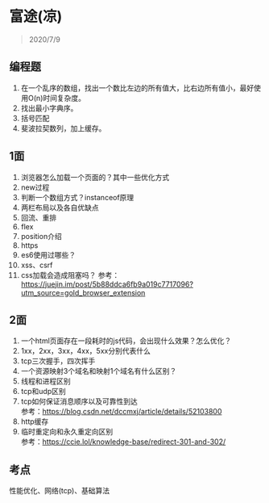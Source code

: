 # 富途(凉)
> 2020/7/9

## 编程题
1. 在一个乱序的数组，找出一个数比左边的所有值大，比右边所有值小，最好使用O(n)时间复杂度。
2. 找出最小字典序。
3. 括号匹配
4. 斐波拉契数列，加上缓存。
   
## 1面
1. 浏览器怎么加载一个页面的？其中一些优化方式
2. new过程
3. 判断一个数组方式？instanceof原理
4. 两栏布局以及各自优缺点
5. 回流、重排
6. flex
7. position介绍
8. https
9. es6使用过哪些？
10. xss、csrf
11. css加载会造成阻塞吗？
参考：https://juejin.im/post/5b88ddca6fb9a019c7717096?utm_source=gold_browser_extension


## 2面
1. 一个html页面存在一段耗时的js代码，会出现什么效果？怎么优化？
2. 1xx，2xx，3xx，4xx，5xx分别代表什么
3. tcp三次握手，四次挥手
4. 一个资源映射3个域名和映射1个域名有什么区别？
5. 线程和进程区别
6. tcp和udp区别
7. tcp如何保证消息顺序以及可靠性到达<br>
参考：https://blog.csdn.net/dccmxj/article/details/52103800
8. http缓存
9. 临时重定向和永久重定向区别<br>
参考：https://ccie.lol/knowledge-base/redirect-301-and-302/

## 考点
性能优化、网络(tcp)、基础算法
